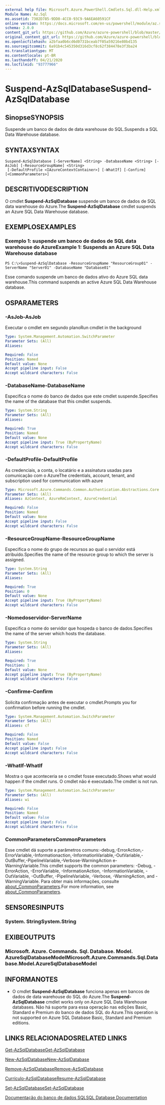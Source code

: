 ```yaml
---
external help file: Microsoft.Azure.PowerShell.Cmdlets.Sql.dll-Help.xml
Module Name: Az.Sql
ms.assetid: 7302D785-9DD0-4CC0-93C9-9A6EA60591CF
online version: https://docs.microsoft.com/en-us/powershell/module/az.sql/suspend-azsqldatabase
schema: 2.0.0
content_git_url: https://github.com/Azure/azure-powershell/blob/master/src/Sql/Sql/help/Suspend-AzSqlDatabase.md
original_content_git_url: https://github.com/Azure/azure-powershell/blob/master/src/Sql/Sql/help/Suspend-AzSqlDatabase.md
ms.openlocfilehash: a2bfaa0b6cd6d0731bceab7f05a59216e80bd135
ms.sourcegitcommit: 6a91b4c545350d316d3cf8c62f384478e3f3ba24
ms.translationtype: MT
ms.contentlocale: pt-BR
ms.lasthandoff: 04/21/2020
ms.locfileid: "93777966"
---
```

# <span data-ttu-id="830af-101">Suspend-AzSqlDatabase</span><span class="sxs-lookup"><span data-stu-id="830af-101">Suspend-AzSqlDatabase</span></span>

## <span data-ttu-id="830af-102">Sinopse</span><span class="sxs-lookup"><span data-stu-id="830af-102">SYNOPSIS</span></span>
<span data-ttu-id="830af-103">Suspende um banco de dados de data warehouse do SQL.</span><span class="sxs-lookup"><span data-stu-id="830af-103">Suspends a SQL Data Warehouse database.</span></span>

## <span data-ttu-id="830af-104">SYNTAX</span><span class="sxs-lookup"><span data-stu-id="830af-104">SYNTAX</span></span>

```
Suspend-AzSqlDatabase [-ServerName] <String> -DatabaseName <String> [-AsJob] [-ResourceGroupName] <String>
 [-DefaultProfile <IAzureContextContainer>] [-WhatIf] [-Confirm] [<CommonParameters>]
```

## <span data-ttu-id="830af-105">DESCRITIVO</span><span class="sxs-lookup"><span data-stu-id="830af-105">DESCRIPTION</span></span>
<span data-ttu-id="830af-106">O cmdlet **Suspend-AzSqlDatabase** suspende um banco de dados de SQL data warehouse do Azure.</span><span class="sxs-lookup"><span data-stu-id="830af-106">The **Suspend-AzSqlDatabase** cmdlet suspends an Azure SQL Data Warehouse database.</span></span>

## <span data-ttu-id="830af-107">EXEMPLOS</span><span class="sxs-lookup"><span data-stu-id="830af-107">EXAMPLES</span></span>

### <span data-ttu-id="830af-108">Exemplo 1: suspende um banco de dados de SQL data warehouse do Azure</span><span class="sxs-lookup"><span data-stu-id="830af-108">Example 1: Suspends an Azure SQL Data Warehouse database</span></span>
```
PS C:\>Suspend-AzSqlDatabase -ResourceGroupName "ResourceGroup01" -ServerName "Server01" -DatabaseName "Database01"
```

<span data-ttu-id="830af-109">Esse comando suspende um banco de dados ativo do Azure SQL data warehouse.</span><span class="sxs-lookup"><span data-stu-id="830af-109">This command suspends an active Azure SQL Data Warehouse database.</span></span>

## <span data-ttu-id="830af-110">OS</span><span class="sxs-lookup"><span data-stu-id="830af-110">PARAMETERS</span></span>

### <span data-ttu-id="830af-111">-AsJob</span><span class="sxs-lookup"><span data-stu-id="830af-111">-AsJob</span></span>
<span data-ttu-id="830af-112">Executar o cmdlet em segundo plano</span><span class="sxs-lookup"><span data-stu-id="830af-112">Run cmdlet in the background</span></span>

```yaml
Type: System.Management.Automation.SwitchParameter
Parameter Sets: (All)
Aliases:

Required: False
Position: Named
Default value: None
Accept pipeline input: False
Accept wildcard characters: False
```

### <span data-ttu-id="830af-113">-DatabaseName</span><span class="sxs-lookup"><span data-stu-id="830af-113">-DatabaseName</span></span>
<span data-ttu-id="830af-114">Especifica o nome do banco de dados que este cmdlet suspende.</span><span class="sxs-lookup"><span data-stu-id="830af-114">Specifies the name of the database that this cmdlet suspends.</span></span>

```yaml
Type: System.String
Parameter Sets: (All)
Aliases:

Required: True
Position: Named
Default value: None
Accept pipeline input: True (ByPropertyName)
Accept wildcard characters: False
```

### <span data-ttu-id="830af-115">-DefaultProfile</span><span class="sxs-lookup"><span data-stu-id="830af-115">-DefaultProfile</span></span>
<span data-ttu-id="830af-116">As credenciais, a conta, o locatário e a assinatura usadas para comunicação com o Azure</span><span class="sxs-lookup"><span data-stu-id="830af-116">The credentials, account, tenant, and subscription used for communication with azure</span></span>

```yaml
Type: Microsoft.Azure.Commands.Common.Authentication.Abstractions.Core.IAzureContextContainer
Parameter Sets: (All)
Aliases: AzContext, AzureRmContext, AzureCredential

Required: False
Position: Named
Default value: None
Accept pipeline input: False
Accept wildcard characters: False
```

### <span data-ttu-id="830af-117">-ResourceGroupName</span><span class="sxs-lookup"><span data-stu-id="830af-117">-ResourceGroupName</span></span>
<span data-ttu-id="830af-118">Especifica o nome do grupo de recursos ao qual o servidor está atribuído.</span><span class="sxs-lookup"><span data-stu-id="830af-118">Specifies the name of the resource group to which the server is assigned.</span></span>

```yaml
Type: System.String
Parameter Sets: (All)
Aliases:

Required: True
Position: 0
Default value: None
Accept pipeline input: True (ByPropertyName)
Accept wildcard characters: False
```

### <span data-ttu-id="830af-119">-Nomedoservidor</span><span class="sxs-lookup"><span data-stu-id="830af-119">-ServerName</span></span>
<span data-ttu-id="830af-120">Especifica o nome do servidor que hospeda o banco de dados.</span><span class="sxs-lookup"><span data-stu-id="830af-120">Specifies the name of the server which hosts the database.</span></span>

```yaml
Type: System.String
Parameter Sets: (All)
Aliases:

Required: True
Position: 1
Default value: None
Accept pipeline input: True (ByPropertyName)
Accept wildcard characters: False
```

### <span data-ttu-id="830af-121">-Confirme</span><span class="sxs-lookup"><span data-stu-id="830af-121">-Confirm</span></span>
<span data-ttu-id="830af-122">Solicita confirmação antes de executar o cmdlet.</span><span class="sxs-lookup"><span data-stu-id="830af-122">Prompts you for confirmation before running the cmdlet.</span></span>

```yaml
Type: System.Management.Automation.SwitchParameter
Parameter Sets: (All)
Aliases: cf

Required: False
Position: Named
Default value: False
Accept pipeline input: False
Accept wildcard characters: False
```

### <span data-ttu-id="830af-123">-WhatIf</span><span class="sxs-lookup"><span data-stu-id="830af-123">-WhatIf</span></span>
<span data-ttu-id="830af-124">Mostra o que aconteceria se o cmdlet fosse executado.</span><span class="sxs-lookup"><span data-stu-id="830af-124">Shows what would happen if the cmdlet runs.</span></span>
<span data-ttu-id="830af-125">O cmdlet não é executado.</span><span class="sxs-lookup"><span data-stu-id="830af-125">The cmdlet is not run.</span></span>

```yaml
Type: System.Management.Automation.SwitchParameter
Parameter Sets: (All)
Aliases: wi

Required: False
Position: Named
Default value: False
Accept pipeline input: False
Accept wildcard characters: False
```

### <span data-ttu-id="830af-126">CommonParameters</span><span class="sxs-lookup"><span data-stu-id="830af-126">CommonParameters</span></span>
<span data-ttu-id="830af-127">Esse cmdlet dá suporte a parâmetros comuns:-debug,-ErrorAction,-ErrorVariable,-Informationaction,-InformationVariable,-OutVariable,-OutBuffer,-PipelineVariable,-Verbose-WarningAction e-WarningVariable.</span><span class="sxs-lookup"><span data-stu-id="830af-127">This cmdlet supports the common parameters: -Debug, -ErrorAction, -ErrorVariable, -InformationAction, -InformationVariable, -OutVariable, -OutBuffer, -PipelineVariable, -Verbose, -WarningAction, and -WarningVariable.</span></span> <span data-ttu-id="830af-128">Para obter mais informações, consulte [about_CommonParameters](http://go.microsoft.com/fwlink/?LinkID=113216).</span><span class="sxs-lookup"><span data-stu-id="830af-128">For more information, see [about_CommonParameters](http://go.microsoft.com/fwlink/?LinkID=113216).</span></span>

## <span data-ttu-id="830af-129">SENSORES</span><span class="sxs-lookup"><span data-stu-id="830af-129">INPUTS</span></span>

### <span data-ttu-id="830af-130">System. String</span><span class="sxs-lookup"><span data-stu-id="830af-130">System.String</span></span>

## <span data-ttu-id="830af-131">EXIBE</span><span class="sxs-lookup"><span data-stu-id="830af-131">OUTPUTS</span></span>

### <span data-ttu-id="830af-132">Microsoft. Azure. Commands. Sql. Database. Model. AzureSqlDatabaseModel</span><span class="sxs-lookup"><span data-stu-id="830af-132">Microsoft.Azure.Commands.Sql.Database.Model.AzureSqlDatabaseModel</span></span>

## <span data-ttu-id="830af-133">INFORMA</span><span class="sxs-lookup"><span data-stu-id="830af-133">NOTES</span></span>
* <span data-ttu-id="830af-134">O cmdlet **Suspend-AzSqlDatabase** funciona apenas em bancos de dados de data warehouse do SQL do Azure.</span><span class="sxs-lookup"><span data-stu-id="830af-134">The **Suspend-AzSqlDatabase** cmdlet works only on Azure SQL Data Warehouse databases.</span></span> <span data-ttu-id="830af-135">Não há suporte para essa operação nas edições Basic, Standard e Premium do banco de dados SQL do Azure.</span><span class="sxs-lookup"><span data-stu-id="830af-135">This operation is not supported on Azure SQL Database Basic, Standard and Premium editions.</span></span>

## <span data-ttu-id="830af-136">LINKS RELACIONADOS</span><span class="sxs-lookup"><span data-stu-id="830af-136">RELATED LINKS</span></span>

[<span data-ttu-id="830af-137">Get-AzSqlDatabase</span><span class="sxs-lookup"><span data-stu-id="830af-137">Get-AzSqlDatabase</span></span>](./Get-AzSqlDatabase.md)

[<span data-ttu-id="830af-138">New-AzSqlDatabase</span><span class="sxs-lookup"><span data-stu-id="830af-138">New-AzSqlDatabase</span></span>](./New-AzSqlDatabase.md)

[<span data-ttu-id="830af-139">Remove-AzSqlDatabase</span><span class="sxs-lookup"><span data-stu-id="830af-139">Remove-AzSqlDatabase</span></span>](./Remove-AzSqlDatabase.md)

[<span data-ttu-id="830af-140">Currículo-AzSqlDatabase</span><span class="sxs-lookup"><span data-stu-id="830af-140">Resume-AzSqlDatabase</span></span>](./Resume-AzSqlDatabase.md)

[<span data-ttu-id="830af-141">Set-AzSqlDatabase</span><span class="sxs-lookup"><span data-stu-id="830af-141">Set-AzSqlDatabase</span></span>](./Set-AzSqlDatabase.md)

[<span data-ttu-id="830af-142">Documentação do banco de dados SQL</span><span class="sxs-lookup"><span data-stu-id="830af-142">SQL Database Documentation</span></span>](https://docs.microsoft.com/azure/sql-database/)


